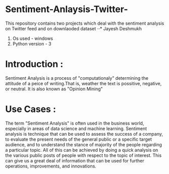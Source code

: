 # Sentiment-Anlaysis-Twitter-
This repository contains two projects which deal with the sentiment analysis on Twitter feed and on downlaoded dataset
⋅⋅* Jayesh Deshmukh
1. Os used - windows
2. Python version - 3

# Introduction :
Sentiment Analysis is a process of "computationaly" determining the attitude of a peice of writing.That is, weather the text is possitive, negative, or neutral. It is also known as "Opinion Mining"
# Use Cases :
The term "Sentiment Analysis" is often used in the business world, especially in areas of data science and machine learning. Sentiment analysis is technique that can be used to assess the success of a company, to evaluate the present needs of the general public or a specific target audience, and to understand the stance of majority of the people regarding a particular topic.
All of this can be achieved by doing a quick analysis on the various public posts of people with respect to the topic of interest. This can give us a great deal of information that can be used for further operations, improvements, and innovations.
